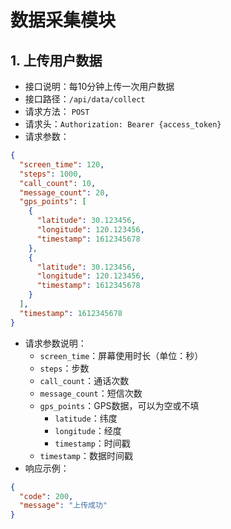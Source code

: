 ﻿# 数据采集模块

## 1. 上传用户数据
- 接口说明：每10分钟上传一次用户数据
- 接口路径：`/api/data/collect`
- 请求方法： `POST`
- 请求头：`Authorization: Bearer {access_token}`
- 请求参数：
```json
{
  "screen_time": 120,
  "steps": 1000,
  "call_count": 10,
  "message_count": 20,
  "gps_points": [
    {
      "latitude": 30.123456,
      "longitude": 120.123456,
      "timestamp": 1612345678
    },
    {
      "latitude": 30.123456,
      "longitude": 120.123456,
      "timestamp": 1612345678
    }
  ],
  "timestamp": 1612345678
}
```
- 请求参数说明：
  - `screen_time`：屏幕使用时长（单位：秒）
  - `steps`：步数
  - `call_count`：通话次数
  - `message_count`：短信次数
  - `gps_points`：GPS数据，可以为空或不填
    - `latitude`：纬度
    - `longitude`：经度
    - `timestamp`：时间戳
  - `timestamp`：数据时间戳
- 响应示例：
```json
{
  "code": 200,
  "message": "上传成功"
}
```